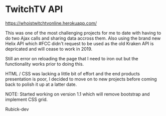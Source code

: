 # TwitchTV API

https://whoistwitchtvonline.herokuapp.com/

This was one of the most challenging projects for me to date with having to do two Ajax calls and sharing data accross them. Also using the brand new Helix API which #FCC didn't request to be used as the old Kraken API is depricated and will cease to work in 2019.

Still an error on reloading the page that I need to iron out but the functionality works prior to doing this.

HTML / CSS was lacking a little bit of effort and the end products presentation is poor, I decided to move on to new projects before coming back to polish it up at a latter date. 

NOTE: Started working on version 1.1 which will remove bootstrap and implement CSS grid.

Rubick-dev
